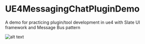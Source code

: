 # UE4MessagingChatPluginDemo

A demo for practicing plugin/tool development in ue4 with Slate UI framework and Message Bus pattern

![alt text](https://i.imgur.com/jfwL7sV.png)
